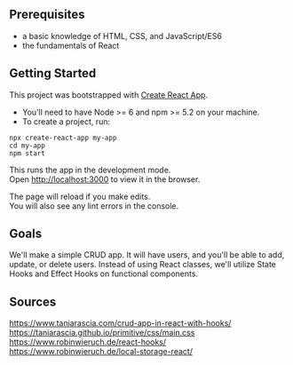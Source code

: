 ## Prerequisites

- a basic knowledge of HTML, CSS, and JavaScript/ES6
- the fundamentals of React

## Getting Started

This project was bootstrapped with [Create React App](https://github.com/facebook/create-react-app).

- You’ll need to have Node >= 6 and npm >= 5.2 on your machine. 
- To create a project, run:
```
npx create-react-app my-app
cd my-app
npm start
```
   This runs the app in the development mode.  
   Open [http://localhost:3000](http://localhost:3000) to view it in the browser.
   
   The page will reload if you make edits.  
   You will also see any lint errors in the console.

## Goals

We'll make a simple CRUD app. It will have users, and you'll be able to add, update, or delete users. Instead of using React classes, we'll utilize State Hooks and Effect Hooks on functional components.

## Sources

https://www.taniarascia.com/crud-app-in-react-with-hooks/
https://taniarascia.github.io/primitive/css/main.css
https://www.robinwieruch.de/react-hooks/
https://www.robinwieruch.de/local-storage-react/

